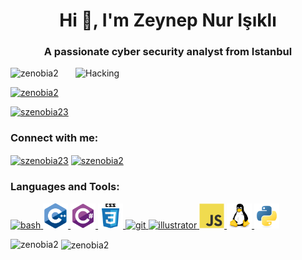 <h1 align="center">Hi 👋, I'm Zeynep Nur Işıklı</h1>
<h3 align="center">A passionate cyber security analyst from Istanbul</h3>
<img align="right" alt="Hacking" width="400" src="https://gifdb.com/images/high/foolish-woman-try-hacking-car-p9xtzk4cnrkxtofd.gif">

<p align="left"> <img src="https://komarev.com/ghpvc/?username=zenobia2&label=Profile%20views&color=0e75b6&style=flat" alt="zenobia2" /> </p>

<p align="left"> <a href="https://github.com/ryo-ma/github-profile-trophy"><img src="https://github-profile-trophy.vercel.app/?username=zenobia2" alt="zenobia2" /></a> </p>

<p align="left"> <a href="https://twitter.com/szenobia23" target="blank"><img src="https://img.shields.io/twitter/follow/szenobia23?logo=twitter&style=for-the-badge" alt="szenobia23" /></a> </p>

<h3 align="left">Connect with me:</h3>
<p align="left">
<a href="https://twitter.com/szenobia23" target="blank"><img align="center" src="https://raw.githubusercontent.com/rahuldkjain/github-profile-readme-generator/master/src/images/icons/Social/twitter.svg" alt="szenobia23" height="30" width="40" /></a>
<a href="https://medium.com/szenobia2" target="blank"><img align="center" src="https://raw.githubusercontent.com/rahuldkjain/github-profile-readme-generator/master/src/images/icons/Social/medium.svg" alt="szenobia2" height="30" width="40" /></a>
</p>

<h3 align="left">Languages and Tools:</h3>
<p align="left"> <a href="https://www.gnu.org/software/bash/" target="_blank" rel="noreferrer"> <img src="https://www.vectorlogo.zone/logos/gnu_bash/gnu_bash-icon.svg" alt="bash" width="40" height="40"/> </a> <a href="https://www.w3schools.com/cpp/" target="_blank" rel="noreferrer"> <img src="https://raw.githubusercontent.com/devicons/devicon/master/icons/cplusplus/cplusplus-original.svg" alt="cplusplus" width="40" height="40"/> </a> <a href="https://www.w3schools.com/cs/" target="_blank" rel="noreferrer"> <img src="https://raw.githubusercontent.com/devicons/devicon/master/icons/csharp/csharp-original.svg" alt="csharp" width="40" height="40"/> </a> <a href="https://www.w3schools.com/css/" target="_blank" rel="noreferrer"> <img src="https://raw.githubusercontent.com/devicons/devicon/master/icons/css3/css3-original-wordmark.svg" alt="css3" width="40" height="40"/> </a> <a href="https://git-scm.com/" target="_blank" rel="noreferrer"> <img src="https://www.vectorlogo.zone/logos/git-scm/git-scm-icon.svg" alt="git" width="40" height="40"/> </a> <a href="https://www.adobe.com/in/products/illustrator.html" target="_blank" rel="noreferrer"> <img src="https://www.vectorlogo.zone/logos/adobe_illustrator/adobe_illustrator-icon.svg" alt="illustrator" width="40" height="40"/> </a> <a href="https://developer.mozilla.org/en-US/docs/Web/JavaScript" target="_blank" rel="noreferrer"> <img src="https://raw.githubusercontent.com/devicons/devicon/master/icons/javascript/javascript-original.svg" alt="javascript" width="40" height="40"/> </a> <a href="https://www.linux.org/" target="_blank" rel="noreferrer"> <img src="https://raw.githubusercontent.com/devicons/devicon/master/icons/linux/linux-original.svg" alt="linux" width="40" height="40"/> </a> <a href="https://www.python.org" target="_blank" rel="noreferrer"> <img src="https://raw.githubusercontent.com/devicons/devicon/master/icons/python/python-original.svg" alt="python" width="40" height="40"/> </a> </p>

<p><img align="left" src="https://github-readme-stats.vercel.app/api/top-langs?username=zenobia2&show_icons=true&locale=en&layout=compact" alt="zenobia2" /></p>

<p>&nbsp;<img align="center" src="https://github-readme-stats.vercel.app/api?username=zenobia2&show_icons=true&locale=en" alt="zenobia2" /></p>
